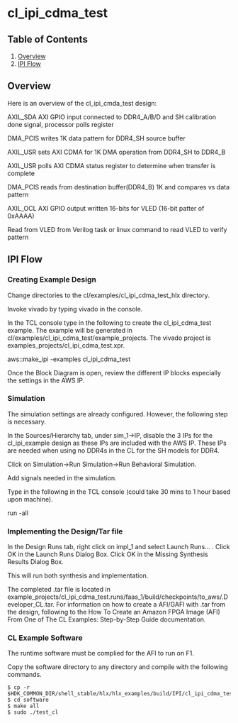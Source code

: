 # cl\_ipi\_cdma\_test

## Table of Contents

1. [Overview](#overview)
2. [IPI Flow](#hlx)


<a name="overview"></a>
## Overview

Here is an overview of the cl\_ipi\_cmda\_test design:
 
AXIL\_SDA AXI GPIO input connected to DDR4\_A/B/D and SH calibration done signal, processor polls register
 
DMA\_PCIS writes 1K data pattern for DDR4\_SH source buffer

AXIL\_USR sets AXI CDMA for 1K DMA operation from DDR4\_SH to DDR4\_B

AXIL\_USR polls AXI CDMA status register to determine when transfer is complete

DMA\_PCIS reads from destination buffer(DDR4\_B) 1K and compares vs data pattern
 
AXIL\_OCL AXI GPIO output written 16-bits for VLED (16-bit patter of 0xAAAA)

Read from VLED from Verilog task or linux command to read VLED to verify pattern

<a name="hlx"></a>
## IPI Flow


### Creating Example Design

Change directories to the cl/examples/cl\_ipi\_cdma\_test\_hlx directory.

Invoke vivado by typing vivado in the console.

In the TCL console type in the following to create the cl\_ipi\_cdma\_test example.  The example will be generated in cl/examples/cl\_ipi\_cdma\_test/example\_projects.  The vivado project is examples\_projects/cl\_ipi\_cdma\_test.xpr.

aws::make\_ipi -examples cl\_ipi\_cdma\_test

Once the Block Diagram is open, review the different IP blocks especially the settings in the AWS IP.

### Simulation

The simulation settings are already configured. However, the following step is necessary.

In the Sources/Hierarchy tab, under sim\_1->IP, disable the 3 IPs for the cl\_ipi\_example design as these IPs are included with the AWS IP.  These IPs are needed when using no DDR4s in the CL for the SH models for DDR4.

Click on Simulation->Run Simulation->Run Behavioral Simulation.

Add signals needed in the simulation.

Type in the following in the TCL console (could take 30 mins to 1 hour based upon machine).

run -all


### Implementing the Design/Tar file

In the Design Runs tab, right click on impl\_1 and select Launch Runs… . Click OK in the Launch Runs Dialog Box.  Click OK in the Missing Synthesis Results Dialog Box.

This will run both synthesis and implementation.

The completed .tar file is located in example\_projects/cl\_ipi\_cdma\_test.runs/faas\_1/build/checkpoints/to\_aws/<timestamp>.Developer\_CL.tar.  For information on how to create a AFI/GAFI with .tar from the design, following to the How To Create an Amazon FPGA Image (AFI) From One of The CL Examples: Step-by-Step Guide documentation.


### CL Example Software

The runtime software must be complied for the AFI to run on F1.

Copy the software directory to any directory and compile with the following commands.

    $ cp -r $HDK_COMMON_DIR/shell_stable/hlx/hlx_examples/build/IPI/cl_ipi_cdma_test/software
    $ cd software
    $ make all
    $ sudo ./test_cl

